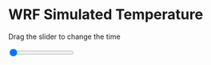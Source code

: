 <h1>WRF Simulated Temperature</h1>
<p>Drag the slider to change the time</p>

<div class="slidecontainer">
<input oninput='setImage(this)' class="slider" type="range" min="0" max="11" value="0" step="1" />
<img id='img'/>
</div>

<script>
var img = document.getElementById('img');
var img_array = ['/assets/images/wrf/t_wrfout_d01_2020-04-24_12:00:00.png',
'/assets/images/wrf/t_wrfout_d01_2020-04-24_13:00:00.png',
'/assets/images/wrf/t_wrfout_d01_2020-04-24_14:00:00.png',
'/assets/images/wrf/t_wrfout_d01_2020-04-24_15:00:00.png',
'/assets/images/wrf/t_wrfout_d01_2020-04-24_16:00:00.png',
'/assets/images/wrf/t_wrfout_d01_2020-04-24_17:00:00.png',
'/assets/images/wrf/t_wrfout_d01_2020-04-24_18:00:00.png',
'/assets/images/wrf/t_wrfout_d01_2020-04-24_19:00:00.png',
'/assets/images/wrf/t_wrfout_d01_2020-04-24_20:00:00.png',
'/assets/images/wrf/t_wrfout_d01_2020-04-24_21:00:00.png',
'/assets/images/wrf/t_wrfout_d01_2020-04-24_22:00:00.png',];
function setImage(obj)
{
        var value = obj.value;
        img.src = img_array[value];

}
</script>
